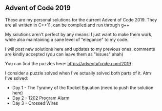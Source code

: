 ## Advent of Code 2019

These are my personal solutions for the current Advent of Code 2019. They are all written in C++11, can be compiled and run through g++

My solutions aren't perfect by any means: I just want to make them work, while also maintaining a sane level of "elegance" to my code.

I will post new solutions here and updates to my previous ones, comments are kindly accepted (you can leave them as "issues" ahah)	

You can find the puzzles here: https://adventofcode.com/2019

I consider a puzzle solved when I've actually solved both parts of it. Atm I've solved:

- Day 1 - The Tyranny of the Rocket Equation (need to push the solution here)
- Day 2 - 1202 Program Alarm
- Day 3 - Crossed Wires